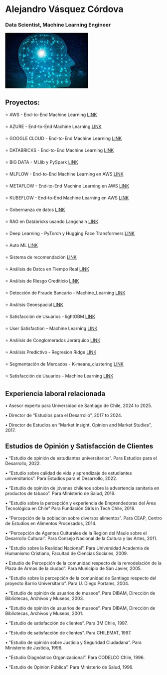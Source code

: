 # Alejandro Vásquez Córdova 
### Data Scientist, Machine Learning Engineer

![imagen](docs/assets/images/brain_small.jpg)

## Proyectos:

⭐️  AWS - End-to-End Machine Learning                   [LINK](https://alejandrosvc.github.io/AWS--End_to_End_Machine_Learning/)

⭐️  AZURE - End-to-End Machine Learning                 [LINK](https://alejandrosvc.github.io/AZURE--End_to_End_Machine_Learning/)

⭐️  GOOGLE CLOUD - End-to-End Machine Learning          [LINK](https://alejandrosvc.github.io/GOOGLE_CLOUD--End_to_End_Machine_Learning/)

⭐️  DATABRICKS - End-to-End Machine Learning            [LINK](https://alejandrosvc.github.io/Databricks--End_to_End_Machine_Learning/)

⭐️  BIG DATA - MLlib y PySpark                          [LINK](https://alejandrosvc.github.io/Bigdata_PySpark/)

⭐️  MLFLOW - End-to-End Machine Learning en AWS         [LINK](https://alejandrosvc.github.io/MLFLOW--End_to_End_Machine_Learning_en_AWS/)

⭐️  METAFLOW - End-to-End Machine Learning en AWS       [LINK](https://alejandrosvc.github.io/METAFLOW----End_to_End_Machine_Learning_en_AWS/)

⭐️  KUBEFLOW - End-to-End Machine Learning en AWS       [LINK](https://alejandrosvc.github.io/KUBEFLOW--End_to_End_Machine_Learning_en_AWS/)

⭐️  Gobernanza de datos                                 [LINK](https://alejandrosvc.github.io/Gobernanza_de_Datos/)

⭐️  RAG en Databricks usando Langchain                  [LINK](https://alejandrosvc.github.io/RAG_en_Databricks_usando_Langchain/)

⭐️  Deep Learning - PyTorch y Hugging Face Transformers [LINK](https://alejandrosvc.github.io/DeepLearning--Analisis_de_Sentimiento_usando_PyTorch_y_Transformers/)

⭐️  Auto ML                                             [LINK](https://alejandrosvc.github.io/AutoML/)

⭐️  Sistema de recomendación                            [LINK](https://alejandrosvc.github.io/Sistema_de_Recomendacion/)

⭐️  Análisis de Datos en Tiempo Real                    [LINK](https://alejandrosvc.github.io/Analisis_de_Datos_en_Tiempo_Real/)

⭐️  Análisis de Riesgo Crediticio                       [LINK](https://alejandrosvc.github.io/Analisis_de_Riesgo_Crediticio/)

⭐️  Detección de Fraude Bancario - Machine_Learning     [LINK](https://alejandrosvc.github.io/Deteccion_de_Fraude_Bancario--Machine_Learning/)

⭐️  Análisis Geoespacial                                [LINK](https://alejandrosvc.github.io/Analisis_Geoespacial/)

⭐️  Satisfacción de Usuarios - lightGBM                 [LINK](https://alejandrosvc.github.io/Satisfaccion_de_Usuarios--lightGBM/)

⭐️  User Satisfaction – Machine Learning                [LINK](https://tinyurl.com/UserSatLightGBM/)

⭐️  Análisis de Conglomerados Jerárquico                [LINK](https://alejandrosvc.github.io/Analisis_de_Conglomerados_Jerarquico/)

⭐️  Análisis Predictivo - Regresion Ridge               [LINK](https://alejandrosvc.github.io/Analisis_Predictivo--Regresion_Ridge/)

⭐️  Segmentación de Mercados - K-means_clustering       [LINK](https://alejandrosvc.github.io/Segmentacion_de_Mercados---K-means_clustering/)

⭐️  Satisfacción de Usuarios - Machine Learning         [LINK](https://alejandrosvc.github.io/Satisfaccion_de_Usuarios--Machine_Learning/)

## Experiencia laboral relacionada

•  Asesor experto para Universidad de Santiago de Chile, 2024 to 2025.

•  Director de “Estudios para el Desarrollo”, 2017 to 2024.

•  Director de Estudios en “Market Insight, Opinion and Market Studies”, 2017.

## Estudios de Opinión y Satisfacción de Clientes

•  “Estudio de opinión de estudiantes universitarios”.
    Para Estudios para el Desarrollo, 2022.

•  “Estudio sobre calidad de vida y aprendizaje de estudiantes universitarios”.
    Para Estudios para el Desarrollo, 2022.

•  “Estudio de opinión de jóvenes chilenos sobre la advertencia sanitaria en productos de tabaco”.
    Para Ministerio de Salud, 2016.

•  “Estudio sobre la percepción y experiencia de Emprendedoras del Área Tecnológica en Chile”
    Para Fundación Girls in Tech Chile, 2016.

•  “Percepción de la población sobre diversos alimentos”.
    Para CEAP, Centro de Estudios en Alimentos Procesados, 2014.

•  “Percepción de Agentes Culturales de la Región del Maule sobre el Desarrollo Cultural”.
    Para Consejo Nacional de la Cultura y las Artes, 2011.

•  “Estudio sobre la Realidad Nacional”.
    Para Universidad Academia de Humanismo Cristiano, Facultad de Ciencias Sociales, 2009.

•  Estudio de Percepción de la comunidad respecto de la remodelación de la Plaza de Armas de la ciudad”.
    Para Municipio de San Javier, 2005.

•  “Estudio sobre la percepción de la comunidad de Santiago respecto del proyecto Barrio Universitario”.
    Para U. Diego Portales, 2004.

•  “Estudio de opinión de usuarios de museos”.
    Para DIBAM, Dirección de Bibliotecas, Archivos y Museos, 2003.

•  “Estudio de opinión de usuarios de museos”.
    Para DIBAM, Dirección de Bibliotecas, Archivos y Museos, 2001.

•  “Estudio de satisfacción de clientes”.
    Para 3M Chile, 1997.

•  “Estudio de satisfacción de clientes”.
    Para CHILEMAT, 1997.

•  “Estudio de opinión sobre Justicia y Seguridad Ciudadana”.
    Para Ministerio de Justicia, 1996.

•  “Estudio Diagnóstico Organizacional”.
    Para CODELCO Chile, 1996.

•  “Estudio de Opinión Pública”.
    Para Ministerio de Salud, 1996.
